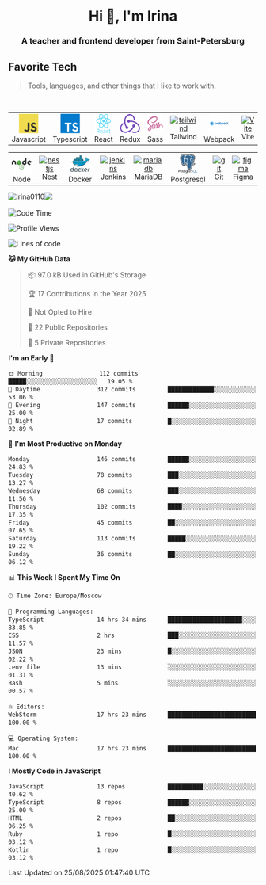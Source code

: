 <h1 align="center">Hi 👋, I'm Irina</h1>
<h3 align="center">A teacher and frontend developer from Saint-Petersburg</h3>

<p align="left"></p>

<h2 align="left" id="macropower-tech">Favorite Tech</h2>

> Tools, languages, and other things that I like to work with.

<table>
    <tr>
        <td align="center" width="96">
            <a href="https://developer.mozilla.org/en-US/docs/Web/JavaScript" target="_blank" rel="noreferrer">
                <img src="https://raw.githubusercontent.com/devicons/devicon/master/icons/javascript/javascript-original.svg" alt="javascript" width="40" height="40" />
            </a>
            <br />
            Javascript
        </td>
        <td align="center" width="96">
            <a href="https://www.typescriptlang.org/" target="_blank" rel="noreferrer">
                <img src="https://raw.githubusercontent.com/devicons/devicon/master/icons/typescript/typescript-original.svg" alt="typescript" width="40" height="40" />
            </a>
            <br />
            Typescript
        </td>
        <td align="center" width="96">
            <a href="https://reactjs.org/" target="_blank" rel="noreferrer"> <img src="https://raw.githubusercontent.com/devicons/devicon/master/icons/react/react-original-wordmark.svg" alt="react" width="40" height="40" /> </a>
            <br />
            React
        </td>
        <td align="center" width="96">
            <a href="https://redux.js.org" target="_blank" rel="noreferrer"> <img src="https://raw.githubusercontent.com/devicons/devicon/master/icons/redux/redux-original.svg" alt="redux" width="40" height="40" /> </a>
            <br />
            Redux
        </td>
        <td align="center" width="96">
            <a href="https://sass-lang.com" target="_blank" rel="noreferrer"> <img src="https://raw.githubusercontent.com/devicons/devicon/master/icons/sass/sass-original.svg" alt="sass" width="40" height="40" /> </a>
            <br />
            Sass
        </td>
        <td align="center" width="96">
            <a href="https://tailwindcss.com/" target="_blank" rel="noreferrer"> <img src="https://www.vectorlogo.zone/logos/tailwindcss/tailwindcss-icon.svg" alt="tailwind" width="40" height="40" /> </a>
            <br />
            Tailwind
        </td>
        <td align="center" width="96">
            <a href="https://webpack.js.org" target="_blank" rel="noreferrer">
                <img src="https://raw.githubusercontent.com/devicons/devicon/d00d0969292a6569d45b06d3f350f463a0107b0d/icons/webpack/webpack-original-wordmark.svg" alt="webpack" width="40" height="40" />
            </a>
            <br />
            Webpack
        </td>
        <td align="center" width="96">
            <a href="https://vitejs.dev/">
                <img src="https://vitejs.dev/logo.svg" width="40" height="40" alt="Vite" />
            </a>
            <br />
            Vite
        </td>
    </tr>
    <br />
</table>
<table>
    <tr>
        <td align="center" width="96">
            <a href="https://nodejs.org" target="_blank" rel="noreferrer"> <img src="https://raw.githubusercontent.com/devicons/devicon/master/icons/nodejs/nodejs-original-wordmark.svg" alt="nodejs" width="40" height="40" /> </a>
            <br />
            Node
        </td>
        <td align="center" width="96">
            <a href="https://nestjs.com/" target="_blank" rel="noreferrer"> <img src="https://nestjs.com/logo-small-gradient.76616405.svg" alt="nestjs" width="40" height="40" /> </a>
            <br />
            Nest
        </td>
        <td align="center" width="96">
            <a href="https://www.docker.com/" target="_blank" rel="noreferrer"> <img src="https://raw.githubusercontent.com/devicons/devicon/master/icons/docker/docker-original-wordmark.svg" alt="docker" width="40" height="40" /> </a>
            <br />
            Docker
        </td>
        <td align="center" width="96">
            <a href="https://www.jenkins.io" target="_blank" rel="noreferrer"> <img src="https://www.vectorlogo.zone/logos/jenkins/jenkins-icon.svg" alt="jenkins" width="40" height="40" /> </a>
            <br />
            Jenkins
        </td>
        <td align="center" width="96">
            <a href="https://mariadb.org/" target="_blank" rel="noreferrer"> <img src="https://www.vectorlogo.zone/logos/mariadb/mariadb-icon.svg" alt="mariadb" width="40" height="40" /> </a>
            <br />
            MariaDB
        </td>
        <td align="center" width="96">
            <a href="https://www.postgresql.org" target="_blank" rel="noreferrer">
                <img src="https://raw.githubusercontent.com/devicons/devicon/master/icons/postgresql/postgresql-original-wordmark.svg" alt="postgresql" width="40" height="40" />
            </a>
            <br />
            Postgresql
        </td>
        <td align="center" width="96">
            <a href="https://git-scm.com/" target="_blank" rel="noreferrer"> <img src="https://www.vectorlogo.zone/logos/git-scm/git-scm-icon.svg" alt="git" width="40" height="40" /> </a>
            <br />
            Git
        </td>
        <td align="center" width="96">
            <a href="https://www.figma.com/" target="_blank" rel="noreferrer"> <img src="https://www.vectorlogo.zone/logos/figma/figma-icon.svg" alt="figma" width="40" height="40" /> </a>
            <br />
            Figma
        </td>
    </tr>
</table>

<div>
    <p><img align="left" src="https://github-readme-stats.vercel.app/api/top-langs?username=irina0110&show_icons=true&locale=en&layout=compact&theme=tokyonight&langs_count=6" alt="irina0110" /></p>
    <picture>
        <source srcset="https://github-readme-stats.vercel.app/api?username=irina0110&show_icons=true&include_all_commits=true&rank_icon=github&theme=tokyonight&hide=contribs,issues,prs&show=commits" media="(prefers-color-scheme: dark)" />
        <img src="https://github-readme-stats.vercel.app/api?username=irina0110&show_icons=true" />
    </picture>
</div>

<!--START_SECTION:waka-->
![Code Time](http://img.shields.io/badge/Code%20Time-1%2C203%20hrs%2056%20mins-blue)

![Profile Views](http://img.shields.io/badge/Profile%20Views-0-blue)

![Lines of code](https://img.shields.io/badge/From%20Hello%20World%20I%27ve%20Written-308.5%20thousand%20lines%20of%20code-blue)

**🐱 My GitHub Data** 

> 📦 97.0 kB Used in GitHub's Storage 
 > 
> 🏆 17 Contributions in the Year 2025
 > 
> 🚫 Not Opted to Hire
 > 
> 📜 22 Public Repositories 
 > 
> 🔑 5 Private Repositories 
 > 
**I'm an Early 🐤** 

```text
🌞 Morning                112 commits         █████░░░░░░░░░░░░░░░░░░░░   19.05 % 
🌆 Daytime                312 commits         █████████████░░░░░░░░░░░░   53.06 % 
🌃 Evening                147 commits         ██████░░░░░░░░░░░░░░░░░░░   25.00 % 
🌙 Night                  17 commits          █░░░░░░░░░░░░░░░░░░░░░░░░   02.89 % 
```
📅 **I'm Most Productive on Monday** 

```text
Monday                   146 commits         ██████░░░░░░░░░░░░░░░░░░░   24.83 % 
Tuesday                  78 commits          ███░░░░░░░░░░░░░░░░░░░░░░   13.27 % 
Wednesday                68 commits          ███░░░░░░░░░░░░░░░░░░░░░░   11.56 % 
Thursday                 102 commits         ████░░░░░░░░░░░░░░░░░░░░░   17.35 % 
Friday                   45 commits          ██░░░░░░░░░░░░░░░░░░░░░░░   07.65 % 
Saturday                 113 commits         █████░░░░░░░░░░░░░░░░░░░░   19.22 % 
Sunday                   36 commits          ██░░░░░░░░░░░░░░░░░░░░░░░   06.12 % 
```


📊 **This Week I Spent My Time On** 

```text
🕑︎ Time Zone: Europe/Moscow

💬 Programming Languages: 
TypeScript               14 hrs 34 mins      █████████████████████░░░░   83.85 % 
CSS                      2 hrs               ███░░░░░░░░░░░░░░░░░░░░░░   11.57 % 
JSON                     23 mins             █░░░░░░░░░░░░░░░░░░░░░░░░   02.22 % 
.env file                13 mins             ░░░░░░░░░░░░░░░░░░░░░░░░░   01.31 % 
Bash                     5 mins              ░░░░░░░░░░░░░░░░░░░░░░░░░   00.57 % 

🔥 Editors: 
WebStorm                 17 hrs 23 mins      █████████████████████████   100.00 % 

💻 Operating System: 
Mac                      17 hrs 23 mins      █████████████████████████   100.00 % 
```

**I Mostly Code in JavaScript** 

```text
JavaScript               13 repos            ██████████░░░░░░░░░░░░░░░   40.62 % 
TypeScript               8 repos             ██████░░░░░░░░░░░░░░░░░░░   25.00 % 
HTML                     2 repos             ██░░░░░░░░░░░░░░░░░░░░░░░   06.25 % 
Ruby                     1 repo              █░░░░░░░░░░░░░░░░░░░░░░░░   03.12 % 
Kotlin                   1 repo              █░░░░░░░░░░░░░░░░░░░░░░░░   03.12 % 
```




 Last Updated on 25/08/2025 01:47:40 UTC
<!--END_SECTION:waka-->
